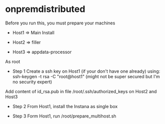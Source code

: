 # onpremdistributed

Before you run this, you must prepare your machines

- Host1 => Main Install

- Host2 => filler

- Host3 => appdata-processor


As root 

- Step 1
Create a ssh key on Host1 (if your don't have one already) using: 
  ssh-keygen -t rsa -C "root@host1" (might not be super secured but I'm no security expert)
  
Add content of id_rsa.pub in file /root/.ssh/authorized_keys on Host2 and Host3

- Step 2
From Host1, install the Instana as single box

- Step 3
Form Host1, run /root/prepare_multihost.sh



